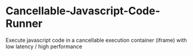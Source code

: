 # Cancellable-Javascript-Code-Runner
Execute javascript code in a cancellable execution container (iframe) with low latency / high performance
